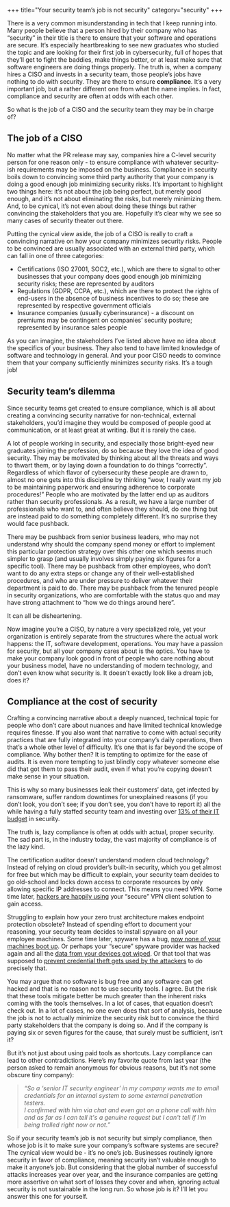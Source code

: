 +++
title="Your security team’s job is not security"
category="security"
+++

There is a very common misunderstanding in tech that I keep running into. Many people believe that a person hired by their company who has “security” in their title is there to ensure that your software and operations are secure. It’s especially heartbreaking to see new graduates who studied the topic and are looking for their first job in cybersecurity, full of hopes that they’ll get to fight the baddies, make things better, or at least make sure that software engineers are doing things properly.
The truth is, when a company hires a CISO and invests in a security team, those people’s jobs have nothing to do with security. They are there to ensure **compliance**. It’s a very important job, but a rather different one from what the name implies. In fact, compliance and security are often at odds with each other.

So what is the job of a CISO and the security team they may be in charge of?

## The job of a CISO ##
No matter what the PR release may say, companies hire a C-level security person for one reason only - to ensure compliance with whatever security-ish requirements may be imposed on the business. Compliance in security boils down to convincing some third party authority that your company is doing a good enough job minimizing security risks. It’s important to highlight two things here: it’s not about the job being perfect, but merely good enough, and it’s not about eliminating the risks, but merely minimizing them. And, to be cynical, it’s not even about doing these things but rather convincing the stakeholders that you are. Hopefully it’s clear why we see so many cases of security theater out there.

Putting the cynical view aside, the job of a CISO is really to craft a convincing narrative on how your company minimizes security risks. People to be convinced are usually associated with an external third party, which can fall in one of three categories:
* Certifications (ISO 27001, SOC2, etc.), which are there to signal to other businesses that your company does good enough job minimizing security risks; these are represented by auditors
* Regulations (GDPR, CCPA, etc.), which are there to protect the rights of end-users in the absence of business incentives to do so; these are represented by respective government officials
* Insurance companies (usually cyberinsurance) - a discount on premiums may be contingent on companies’ security posture; represented by insurance sales people

As you can imagine, the stakeholders I’ve listed above have no idea about the specifics of your business. They also tend to have limited knowledge of software and technology in general. And your poor CISO needs to convince them that your company sufficiently minimizes security risks. It’s a tough job!

## Security team’s dilemma ##
Since security teams get created to ensure compliance, which is all about creating a convincing security narrative for non-technical, external stakeholders, you’d imagine they would be composed of people good at communication, or at least great at writing. But it is rarely the case.

A lot of people working in security, and especially those bright-eyed new graduates joining the profession, do so because they love the idea of good security. They may be motivated by thinking about all the threats and ways to thwart them, or by laying down a foundation to do things “correctly”. Regardless of which flavor of cybersecurity these people are drawn to, almost no one gets into this discipline by thinking “wow, I really want my job to be maintaining paperwork and ensuring adherence to corporate procedures!”
People who are motivated by the latter end up as auditors rather than security professionals. As a result, we have a large number of professionals who want to, and often believe they should, do one thing but are instead paid to do something completely different. It’s no surprise they would face pushback.

There may be pushback from senior business leaders, who may not understand why should the company spend money or effort to implement this particular protection strategy over this other one which seems much simpler to grasp (and usually involves simply paying six figures for a specific tool).
There may be pushback from other employees, who don’t want to do any extra steps or change any of their well-established procedures, and who are under pressure to deliver whatever their department is paid to do.
There may be pushback from the tenured people in security organizations, who are comfortable with the status quo and may have strong attachment to “how we do things around here”.

It can all be disheartening.

Now imagine you’re a CISO, by nature a very specialized role, yet your organization is entirely separate from the structures where the actual work happens: the IT, software development, operations. You may have a passion for security, but all your company cares about is the optics. You have to make your company look good in front of people who care nothing about your business model, have no understanding of modern technology, and don’t even know what security is. It doesn’t exactly look like a dream job, does it?

## Compliance at the cost of security ##
Crafting a convincing narrative about a deeply nuanced, technical topic for people who don’t care about nuances and have limited technical knowledge requires finesse. If you also want that narrative to come with actual security practices that are fully integrated into your company’s daily operations, then that’s a whole other level of difficulty. It’s one that is far beyond the scope of compliance. Why bother then? It is tempting to optimize for the ease of audits. It is even more tempting to just blindly copy whatever someone else did that got them to pass their audit, even if what you’re copying doesn’t make sense in your situation.

This is why so many businesses leak their customers’ data, get infected by ransomware, suffer random downtimes for unexplained reasons (if you don’t look, you don’t see; if you don’t see, you don’t have to report it) all the while having a fully staffed security team and investing over [13% of their IT budget](https://www.iansresearch.com/resources/all-blogs/post/security-blog/2024/09/05/2024-security-budget-benchmark-report--key-findings) in security.

The truth is, lazy compliance is often at odds with actual, proper security. The sad part is, in the industry today, the vast majority of compliance is of the lazy kind.

The certification auditor doesn’t understand modern cloud technology? Instead of relying on cloud provider’s built-in security, which you get almost for free but which may be difficult to explain, your security team decides to go old-school and locks down access to corporate resources by only allowing specific IP addresses to connect. This means you need VPN. Some time later, [hackers are happily using](https://techcrunch.com/2025/01/09/hackers-are-exploiting-a-new-ivanti-vpn-security-bug-to-hack-into-company-networks/) your “secure” VPN client solution to gain access.

Struggling to explain how your zero trust architecture makes endpoint protection obsolete? Instead of spending effort to document your reasoning, your security team decides to install spyware on all your employee machines. Some time later, spyware has a bug, [now none of your machines boot up](https://en.wikipedia.org/wiki/2024_CrowdStrike-related_IT_outages). Or perhaps your “secure” spyware provider was hacked again and all the [data from your devices got wiped](https://securityboulevard.com/2024/08/mobile-guardian-hacked-again-richixbw/). Or that tool that was supposed to [prevent credential theft gets used by the attackers](https://techcrunch.com/2024/12/27/cyberhaven-says-it-was-hacked-to-publish-a-malicious-update-to-its-chrome-extension/) to do precisely that.

You may argue that no software is bug free and any software can get hacked and that is no reason not to use security tools. I agree. But the risk that these tools mitigate better be much greater than the inherent risks coming with the tools themselves. In a lot of cases, that equation doesn’t check out. In a lot of cases, no one even does that sort of analysis, because the job is not to actually minimize the security risk but to convince the third party stakeholders that the company is doing so. And if the company is paying six or seven figures for the cause, that surely must be sufficient, isn’t it?

But it’s not just about using paid tools as shortcuts. Lazy compliance can lead to other contradictions. Here’s my favorite quote from last year (the person asked to remain anonymous for obvious reasons, but it’s not some obscure tiny company):

> *“So a ‘senior IT security engineer’ in my company wants me to email credentials for an internal system to some external penetration testers.* <br/>
> *I confirmed with him via chat and even got on a phone call with him and as far as I can tell it's a genuine request but I can't tell if I'm being trolled right now or not.”*

So if your security team’s job is not security but simply compliance, then whose job is it to make sure your company’s software systems are secure? The cynical view would be - it’s no one’s job. Businesses routinely ignore security in favor of compliance, meaning security isn’t valuable enough to make it anyone’s job. But considering that the global number of successful attacks increases year over year, and the insurance companies are getting more assertive on what sort of losses they cover and when, ignoring actual security is not sustainable in the long run. So whose job is it? I’ll let you answer this one for yourself.
